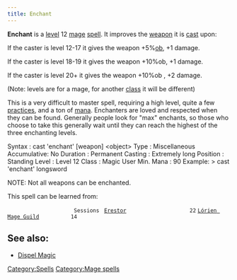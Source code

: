 ```yaml
---
title: Enchant
---
```


**Enchant** is a [level](level "wikilink") 12 [mage](mage "wikilink")
[spell](spell "wikilink"). It improves the [weapon](weapon "wikilink")
it is [cast](cast "wikilink") upon:

If the caster is level 12-17 it gives the weapon
+5%[ob](offensive_bonus "wikilink"), +1 damage.

If the caster is level 18-19 it gives the weapon +10%ob, +1 damage.

If the caster is level 20+ it gives the weapon +10%ob , +2 damage.

(Note: levels are for a mage, for another [class](class "wikilink") it
will be different)

This is a very difficult to master spell, requiring a high level, quite
a few [practices](practice "wikilink"), and a ton of
[mana](mana "wikilink"). Enchanters are loved and respected when they
can be found. Generally people look for "max" enchants, so those who
choose to take this generally wait until they can reach the highest of
the three enchanting levels.

Syntax : cast 'enchant' \[weapon\] \<object\> Type : Miscellaneous
Accumulative: No Duration : Permanent Casting : Extremely long Position
: Standing Level : Level 12 Class : Magic User Min. Mana : 90 Example:
\> cast 'enchant' longsword

NOTE: Not all weapons can be enchanted.

This spell can be learned from:

`                     Sessions `
[`Erestor`](Erestor "wikilink")`                    22`
[`Lórien Mage Guild`](Lórien_Mage_Guild "wikilink")`          14`

## See also:

- [Dispel Magic](Dispel_Magic "wikilink")

[Category:Spells](Category:Spells "wikilink") [Category:Mage
spells](Category:Mage_spells "wikilink")